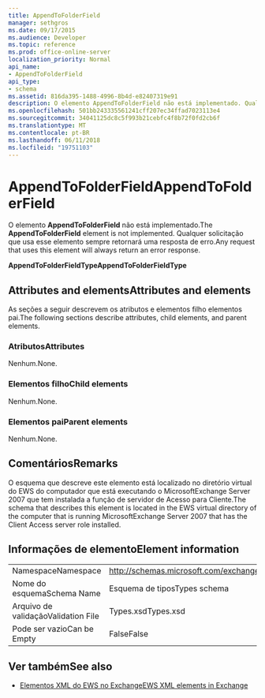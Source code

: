 ```yaml
---
title: AppendToFolderField
manager: sethgros
ms.date: 09/17/2015
ms.audience: Developer
ms.topic: reference
ms.prod: office-online-server
localization_priority: Normal
api_name:
- AppendToFolderField
api_type:
- schema
ms.assetid: 816da395-1488-4996-8b4d-e82407319e91
description: O elemento AppendToFolderField não está implementado. Qualquer solicitação que usa esse elemento sempre retornará uma resposta de erro.
ms.openlocfilehash: 501bb243335561241cff207ec34ffad7023113e4
ms.sourcegitcommit: 34041125dc8c5f993b21cebfc4f8b72f0fd2cb6f
ms.translationtype: MT
ms.contentlocale: pt-BR
ms.lasthandoff: 06/11/2018
ms.locfileid: "19751103"
---
```

# <a name="appendtofolderfield"></a><span data-ttu-id="43ac2-104">AppendToFolderField</span><span class="sxs-lookup"><span data-stu-id="43ac2-104">AppendToFolderField</span></span>

<span data-ttu-id="43ac2-105">O elemento **AppendToFolderField** não está implementado.</span><span class="sxs-lookup"><span data-stu-id="43ac2-105">The **AppendToFolderField** element is not implemented.</span></span> <span data-ttu-id="43ac2-106">Qualquer solicitação que usa esse elemento sempre retornará uma resposta de erro.</span><span class="sxs-lookup"><span data-stu-id="43ac2-106">Any request that uses this element will always return an error response.</span></span> 

<span data-ttu-id="43ac2-107">**AppendToFolderFieldType**</span><span class="sxs-lookup"><span data-stu-id="43ac2-107">**AppendToFolderFieldType**</span></span>

## <a name="attributes-and-elements"></a><span data-ttu-id="43ac2-108">Attributes and elements</span><span class="sxs-lookup"><span data-stu-id="43ac2-108">Attributes and elements</span></span>

<span data-ttu-id="43ac2-109">As seções a seguir descrevem os atributos e elementos filho elementos pai.</span><span class="sxs-lookup"><span data-stu-id="43ac2-109">The following sections describe attributes, child elements, and parent elements.</span></span>
  
### <a name="attributes"></a><span data-ttu-id="43ac2-110">Atributos</span><span class="sxs-lookup"><span data-stu-id="43ac2-110">Attributes</span></span>

<span data-ttu-id="43ac2-111">Nenhum.</span><span class="sxs-lookup"><span data-stu-id="43ac2-111">None.</span></span>
  
### <a name="child-elements"></a><span data-ttu-id="43ac2-112">Elementos filho</span><span class="sxs-lookup"><span data-stu-id="43ac2-112">Child elements</span></span>

<span data-ttu-id="43ac2-113">Nenhum.</span><span class="sxs-lookup"><span data-stu-id="43ac2-113">None.</span></span>
  
### <a name="parent-elements"></a><span data-ttu-id="43ac2-114">Elementos pai</span><span class="sxs-lookup"><span data-stu-id="43ac2-114">Parent elements</span></span>

<span data-ttu-id="43ac2-115">Nenhum.</span><span class="sxs-lookup"><span data-stu-id="43ac2-115">None.</span></span>
  
## <a name="remarks"></a><span data-ttu-id="43ac2-116">Comentários</span><span class="sxs-lookup"><span data-stu-id="43ac2-116">Remarks</span></span>

<span data-ttu-id="43ac2-117">O esquema que descreve este elemento está localizado no diretório virtual do EWS do computador que está executando o MicrosoftExchange Server 2007 que tem instalada a função de servidor de Acesso para Cliente.</span><span class="sxs-lookup"><span data-stu-id="43ac2-117">The schema that describes this element is located in the EWS virtual directory of the computer that is running MicrosoftExchange Server 2007 that has the Client Access server role installed.</span></span>
  
## <a name="element-information"></a><span data-ttu-id="43ac2-118">Informações de elemento</span><span class="sxs-lookup"><span data-stu-id="43ac2-118">Element information</span></span>

|||
|:-----|:-----|
|<span data-ttu-id="43ac2-119">Namespace</span><span class="sxs-lookup"><span data-stu-id="43ac2-119">Namespace</span></span>  <br/> |http://schemas.microsoft.com/exchange/services/2006/types  <br/> |
|<span data-ttu-id="43ac2-120">Nome do esquema</span><span class="sxs-lookup"><span data-stu-id="43ac2-120">Schema Name</span></span>  <br/> |<span data-ttu-id="43ac2-121">Esquema de tipos</span><span class="sxs-lookup"><span data-stu-id="43ac2-121">Types schema</span></span>  <br/> |
|<span data-ttu-id="43ac2-122">Arquivo de validação</span><span class="sxs-lookup"><span data-stu-id="43ac2-122">Validation File</span></span>  <br/> |<span data-ttu-id="43ac2-123">Types.xsd</span><span class="sxs-lookup"><span data-stu-id="43ac2-123">Types.xsd</span></span>  <br/> |
|<span data-ttu-id="43ac2-124">Pode ser vazio</span><span class="sxs-lookup"><span data-stu-id="43ac2-124">Can be Empty</span></span>  <br/> |<span data-ttu-id="43ac2-125">False</span><span class="sxs-lookup"><span data-stu-id="43ac2-125">False</span></span>  <br/> |
   
## <a name="see-also"></a><span data-ttu-id="43ac2-126">Ver também</span><span class="sxs-lookup"><span data-stu-id="43ac2-126">See also</span></span>

- [<span data-ttu-id="43ac2-127">Elementos XML do EWS no Exchange</span><span class="sxs-lookup"><span data-stu-id="43ac2-127">EWS XML elements in Exchange</span></span>](ews-xml-elements-in-exchange.md)

